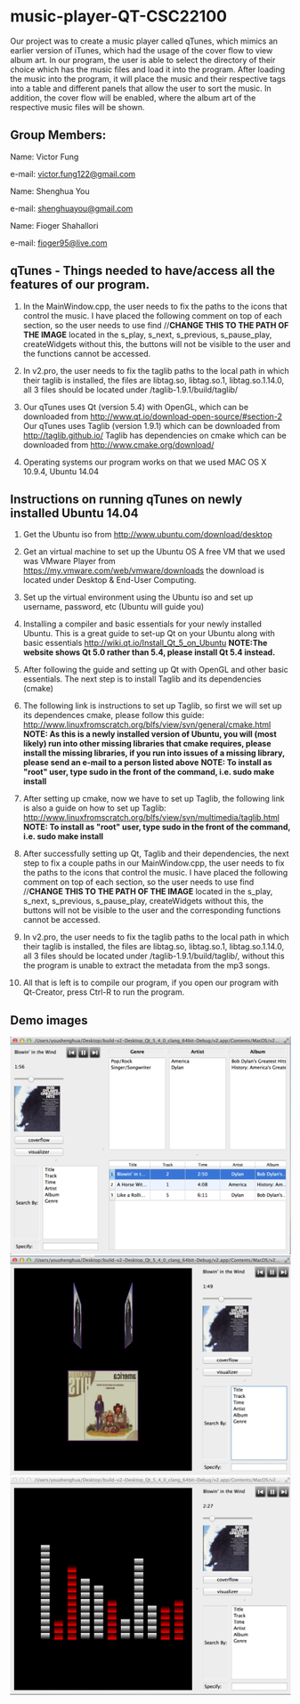 # music-player-QT-CSC22100 #
Our project was to create a music player called qTunes, which mimics an earlier version of iTunes, which had the usage of the cover flow to view album art. In our program, the user is able to select the directory of their choice which has the music files and load it into the program. After loading the music into the program, it will place the music and their respective tags into a table and different panels that allow the user to sort the music. In addition, the cover flow will be enabled, where the album art of the respective music files will be shown. 

## Group Members: ##
Name: Victor Fung

e-mail: victor.fung122@gmail.com

Name: Shenghua You

e-mail: shenghuayou@gmail.com

Name: Fioger Shahallori

e-mail: fioger95@live.com

## qTunes - Things needed to have/access all the features of our program. ##
1. In the MainWindow.cpp, the user needs to fix the paths to the icons that control 
   the music.
   I have placed the following comment on top of each section, so the user needs to use 
   find //**CHANGE THIS TO THE PATH OF THE IMAGE** 
   located in the s_play, s_next, s_previous, s_pause_play, createWidgets
   without this, the buttons will not be visible to the user and the functions cannot be accessed.

2. In v2.pro, the user needs to fix the taglib paths to the local path in which their taglib is installed,
   the files are libtag.so, libtag.so.1, libtag.so.1.14.0, all 3 files should be located under 
   /taglib-1.9.1/build/taglib/

3. Our qTunes uses Qt (version 5.4) with OpenGL, which can be downloaded from http://www.qt.io/download-open-source/#section-2
   Our qTunes uses Taglib (version 1.9.1) which can be downloaded from http://taglib.github.io/
   Taglib has dependencies on cmake which can be downloaded from http://www.cmake.org/download/

4. Operating systems our program works on that we used MAC OS X 10.9.4, Ubuntu 14.04

## Instructions on running qTunes on newly installed Ubuntu 14.04 ##
1. Get the Ubuntu iso from http://www.ubuntu.com/download/desktop

2. Get an virtual machine to set up the Ubuntu OS
   A free VM that we used was VMware Player from https://my.vmware.com/web/vmware/downloads
   the download is located under Desktop & End-User Computing.

3. Set up the virtual environment using the Ubuntu iso and set up username, password, etc (Ubuntu will guide you)

4. Installing a compiler and basic essentials for your newly installed Ubuntu.
   This is a great guide to set-up Qt on your Ubuntu along with basic essentials
   http://wiki.qt.io/Install_Qt_5_on_Ubuntu
   **NOTE:The website shows Qt 5.0 rather than 5.4, please install Qt 5.4 instead.**

5. After following the guide and setting up Qt with OpenGL and other basic essentials. 
   The next step is to install Taglib and its dependencies (cmake)

6. The following link is instructions to set up Taglib, so first we will set up its dependences
   cmake, please follow this guide: http://www.linuxfromscratch.org/blfs/view/svn/general/cmake.html
   **NOTE: As this is a newly installed version of Ubuntu, you will (most likely) run into other missing
           libraries that cmake requires, please install the missing libraries, if you run into issues of 
           a missing library, please send an e-mail to a person listed above**
   **NOTE: To install as "root" user, type sudo in the front of the command, i.e. sudo make install**

7. After setting up cmake, now we have to set up Taglib, the following link is also a guide on how to set up 
   Taglib: http://www.linuxfromscratch.org/blfs/view/svn/multimedia/taglib.html
   **NOTE: To install as "root" user, type sudo in the front of the command, i.e. sudo make install**

8. After successfully setting up Qt, Taglib and their dependencies, the next step to fix a couple paths
   in our MainWindow.cpp, the user needs to fix the paths to the icons that control the music.
   I have placed the following comment on top of each section, so the user needs to use 
   find //**CHANGE THIS TO THE PATH OF THE IMAGE** 
   located in the s_play, s_next, s_previous, s_pause_play, createWidgets
   without this, the buttons will not be visible to the user and the corresponding functions cannot be accessed.

9. In v2.pro, the user needs to fix the taglib paths to the local path in which their taglib is installed,
   the files are libtag.so, libtag.so.1, libtag.so.1.14.0, all 3 files should be located under 
   /taglib-1.9.1/build/taglib/, without this the program is unable to extract the metadata from the mp3 songs.

10. All that is left is to compile our program, if you open our program with Qt-Creator, press Ctrl-R
    to run the program.
    
## Demo images ##
<img src=https://github.com/shenghuayou/music-player-QT-CSC22100/blob/master/demo_image/d1.png />

<img src=https://github.com/shenghuayou/music-player-QT-CSC22100/blob/master/demo_image/d2.png />

<img src=https://github.com/shenghuayou/music-player-QT-CSC22100/blob/master/demo_image/d3.png />

